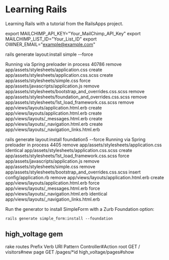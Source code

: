 # Learning Rails

Learning Rails with a tutorial from the RailsApps project.


export MAILCHIMP_API_KEY="Your_MailChimp_API_Key"
export MAILCHIMP_LIST_ID="Your_List_ID"
export OWNER_EMAIL="example@example.com"

rails generate layout:install simple --force

Running via Spring preloader in process 40786
      remove  app/assets/stylesheets/application.css
      create  app/assets/stylesheets/application.css.scss
      create  app/assets/stylesheets/simple.css
       force  app/assets/javascripts/application.js
      remove  app/assets/stylesheets/bootstrap_and_overrides.css.scss
      remove  app/assets/stylesheets/foundation_and_overrides.css.scss
      remove  app/assets/stylesheets/1st_load_framework.css.scss
      remove  app/views/layouts/application.html.erb
      create  app/views/layouts/application.html.erb
      create  app/views/layouts/_messages.html.erb
      create  app/views/layouts/_navigation.html.erb
      create  app/views/layouts/_navigation_links.html.erb


rails generate layout:install foundation5 --force
Running via Spring preloader in process 4405
      remove  app/assets/stylesheets/application.css
   identical  app/assets/stylesheets/application.css.scss
      create  app/assets/stylesheets/1st_load_framework.css.scss
       force  app/assets/javascripts/application.js
      remove  app/assets/stylesheets/simple.css
      remove  app/assets/stylesheets/bootstrap_and_overrides.css.scss
      insert  config/application.rb
      remove  app/views/layouts/application.html.erb
      create  app/views/layouts/application.html.erb
       force  app/views/layouts/_messages.html.erb
       force  app/views/layouts/_navigation.html.erb
   identical  app/views/layouts/_navigation_links.html.erb

Run the generator to install SimpleForm with a Zurb Foundation option:
```
rails generate simple_form:install --foundation
```

## high_voltage gem
rake routes
Prefix Verb URI Pattern Controller#Action
  root GET  /           visitors#new
  page GET  /pages/*id  high_voltage/pages#show

